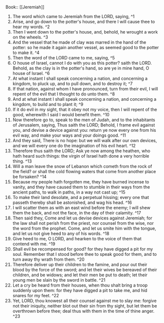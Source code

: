  Book:: [[Jeremiah]]
 1. The word which came to Jeremiah from the LORD, saying, ^1
 2. Arise, and go down to the potter's house, and there I will cause thee to hear my words. ^2
 3. Then I went down to the potter's house, and, behold, he wrought a work on the wheels. ^3
 4. And the vessel that he made of clay was marred in the hand of the potter: so he made it again another vessel, as seemed good to the potter to make it. ^4
 5. Then the word of the LORD came to me, saying, ^5
 6. O house of Israel, cannot I do with you as this potter? saith the LORD. Behold, as the clay is in the potter's hand, so are ye in mine hand, O house of Israel. ^6
 7. At what instant I shall speak concerning a nation, and concerning a kingdom, to pluck up, and to pull down, and to destroy it; ^7
 8. If that nation, against whom I have pronounced, turn from their evil, I will repent of the evil that I thought to do unto them. ^8
 9. And at what instant I shall speak concerning a nation, and concerning a kingdom, to build and to plant it; ^9
 10. If it do evil in my sight, that it obey not my voice, then I will repent of the good, wherewith I said I would benefit them. ^10
 11. Now therefore go to, speak to the men of Judah, and to the inhabitants of Jerusalem, saying, Thus saith the LORD; Behold, I frame evil against you, and devise a device against you: return ye now every one from his evil way, and make your ways and your doings good. ^11
 12. And they said, There is no hope: but we will walk after our own devices, and we will every one do the imagination of his evil heart. ^12
 13. Therefore thus saith the LORD; Ask ye now among the heathen, who hath heard such things: the virgin of Israel hath done a very horrible thing. ^13
 14. Will a man leave the snow of Lebanon which cometh from the rock of the field? or shall the cold flowing waters that come from another place be forsaken? ^14
 15. Because my people hath forgotten me, they have burned incense to vanity, and they have caused them to stumble in their ways from the ancient paths, to walk in paths, in a way not cast up; ^15
 16. To make their land desolate, and a perpetual hissing; every one that passeth thereby shall be astonished, and wag his head. ^16
 17. I will scatter them as with an east wind before the enemy; I will shew them the back, and not the face, in the day of their calamity. ^17
 18. Then said they, Come and let us devise devices against Jeremiah; for the law shall not perish from the priest, nor counsel from the wise, nor the word from the prophet. Come, and let us smite him with the tongue, and let us not give heed to any of his words. ^18
 19. Give heed to me, O LORD, and hearken to the voice of them that contend with me. ^19
 20. Shall evil be recompensed for good? for they have digged a pit for my soul. Remember that I stood before thee to speak good for them, and to turn away thy wrath from them. ^20
 21. Therefore deliver up their children to the famine, and pour out their blood by the force of the sword; and let their wives be bereaved of their children, and be widows; and let their men be put to death; let their young men be slain by the sword in battle. ^21
 22. Let a cry be heard from their houses, when thou shalt bring a troop suddenly upon them: for they have digged a pit to take me, and hid snares for my feet. ^22
 23. Yet, LORD, thou knowest all their counsel against me to slay me: forgive not their iniquity, neither blot out their sin from thy sight, but let them be overthrown before thee; deal thus with them in the time of thine anger. ^23
